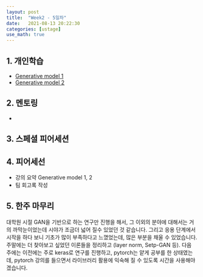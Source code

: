 ```yaml
---
layout: post
title:  "Week2 - 5일차"
date:   2021-08-13 20:22:30
categories: [ustage]
use_math: true
---
```


## 1. 개인학습
* [Generative model 1](https://kyunghyunlim.github.io/ml_ai/2021/08/13/gm1.html)
* [Generative model 2](https://kyunghyunlim.github.io/ml_ai/2021/08/13/gm2.html)
	
## 2. 멘토링
* 

## 3. 스페셜 피어세션

## 4. 피어세선
* 강의 요약 Generative model 1, 2
* 팀 회고록 작성

## 5. 한주 마무리
 대학원 시절 GAN을 기반으로 하는 연구만 진행을 해서, 그 이외의 분야에 대해서는 거의 까막눈이었는데 시야가 조금더 넓어 질수 있었던 것 같습니다. 그리고 응용 단계에서 시작을 하다 보니 기초가 많이 부족하다고 느꼈었는데, 많은 부분을 채울 수 있었습니다. 주말에는 더 찾아보고 싶었던 이론들을 정리하고 (layer norm, Setp-GAN 등). 다음 주에는 이전에는 주로 keras로 연구를 진행하고, pytorch는 얕게 공부를 한 상태였는데, pytorch 강의를 들으면서 라이브러리 활용에 익숙해 질 수 있도록 시간을 사용해야겠습니다.

